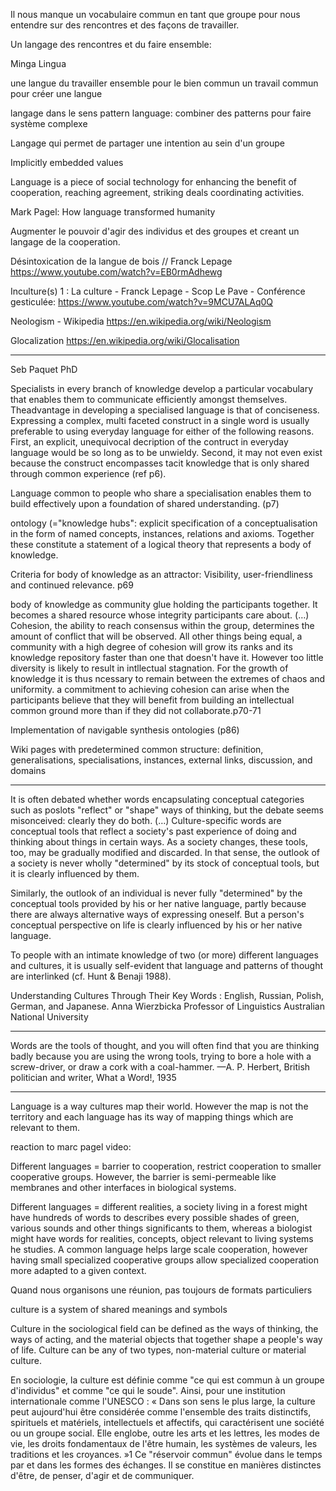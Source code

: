 Il nous manque un vocabulaire commun en tant que groupe pour nous entendre sur des rencontres et des façons de travailler.

Un langage des rencontres et du faire ensemble:

Minga Lingua

une langue du travailler ensemble pour le bien commun
un travail commun pour créer une langue

langage dans le sens pattern language: combiner des patterns pour faire système complexe

Langage qui permet de partager une intention au sein d'un groupe

Implicitly embedded values

Language is a piece of social technology for enhancing the benefit of cooperation, reaching agreement, striking deals coordinating activities.

Mark Pagel: How language transformed humanity

Augmenter le pouvoir d'agir des individus et des groupes et creant un langage de la cooperation.


Désintoxication de la langue de bois // Franck Lepage
https://www.youtube.com/watch?v=EB0rmAdhewg

Inculture(s) 1 : La culture - Franck Lepage - Scop Le Pave - Conférence gesticulée:
https://www.youtube.com/watch?v=9MCU7ALAq0Q

Neologism - Wikipedia
https://en.wikipedia.org/wiki/Neologism

Glocalization
https://en.wikipedia.org/wiki/Glocalisation

------
Seb Paquet PhD

Specialists in every branch of knowledge develop a particular vocabulary that enables them to communicate efficiently amongst themselves. Theadvantage in developing a specialised language is that of conciseness. Expressing a complex, multi faceted construct in a single word is usually preferable to using everyday language for either of the following reasons. First, an explicit, unequivocal decription of the contruct in everyday language would be so long as to be unwieldy. Second, it may not even exist because the construct encompasses tacit knowledge that is only shared through common experience (ref p6).

Language common to people who share a specialisation enables them to build effectively upon a foundation of shared understanding. (p7)

ontology (="knowledge hubs": explicit specification of a conceptualisation in the form of named concepts, instances, relations and axioms. Together these constitute a statement of a logical theory that represents a body of knowledge.

Criteria for body of knowledge as an attractor: Visibility, user-friendliness and continued relevance. p69

body of knowledge as community glue holding the participants together. It becomes a shared resource whose integrity participants care about. (…) Cohesion, the ability to reach consensus within the group, determines the amount of conflict that will be observed. All other things being equal, a community with a high degree of cohesion will grow its ranks and its knowledge repository faster than one that doesn't have it. However too little diversity is likely to result in intllectual stagnation. For the growth of knowledge it is thus ncessary to remain between the extremes of chaos and uniformity. a commitment to achieving cohesion can arise when the participants believe that they will benefit from building an intellectual common ground more than if they did not collaborate.p70-71 

Implementation of navigable synthesis ontologies (p86)

Wiki pages with predetermined common structure: definition, generalisations, specialisations, instances, external links, discussion, and domains


------
It is often debated whether words encapsulating conceptual categories such as poslots "reflect" or "shape" ways of thinking, but the debate seems misonceived: clearly they do both.
(…)
Culture-specific words are conceptual tools that reflect a society's past experience of doing and thinking about things in certain ways. As a society changes, these tools, too, may be gradually modified and discarded. In that sense, the outlook of a society is never wholly "determined" by its stock of conceptual tools, but it is clearly influenced by them. 

Similarly, the outlook of an individual is never fully "determined" by the conceptual tools provided by his or her native language, partly because there are always alternative ways of expressing oneself. But a person's conceptual perspective on life is clearly influenced by his or her native language.

To people with an intimate knowledge of two (or more) different languages and cultures, it is usually self-evident that language and patterns of thought are interlinked (cf. Hunt & Benaji 1988). 

Understanding Cultures Through Their Key Words : English, Russian, Polish, German, and Japanese. Anna Wierzbicka Professor of Linguistics Australian National University

------


Words are the tools of thought, and you will often find that you are thinking badly because you are using the wrong tools, trying to bore a hole with a screw-driver, or draw a cork with a coal-hammer. 
—A. P. Herbert, British politician and writer, What a Word!, 1935

------
Language is a way cultures map their world. However the map is not the territory and each language has its way of mapping things which are relevant to them.

reaction to marc pagel video:

Different languages = barrier to cooperation, restrict cooperation to smaller cooperative groups. However, the barrier is semi-permeable like membranes and other interfaces in biological systems.


Different languages = different realities, a society living in a forest might have hundreds of words to describes every possible shades of green, various sounds and other things significants to them, whereas a biologist might have words for realities, concepts, object relevant to living systems he studies. A common language helps large scale cooperation, however having small specialized cooperative groups allow specialized cooperation more adapted to a given context.

Quand nous organisons une réunion, pas toujours de formats particuliers

culture is a system of shared meanings and symbols

Culture in the sociological field can be defined as the ways of thinking, the ways of acting, and the material objects that together shape a people's way of life. Culture can be any of two types, non-material culture or material culture.

En sociologie, la culture est définie comme "ce qui est commun à un groupe d'individus" et comme "ce qui le soude". Ainsi, pour une institution internationale comme l'UNESCO : « Dans son sens le plus large, la culture peut aujourd'hui être considérée comme l'ensemble des traits distinctifs, spirituels et matériels, intellectuels et affectifs, qui caractérisent une société ou un groupe social. Elle englobe, outre les arts et les lettres, les modes de vie, les droits fondamentaux de l'être humain, les systèmes de valeurs, les traditions et les croyances. »1 Ce "réservoir commun" évolue dans le temps par et dans les formes des échanges. Il se constitue en manières distinctes d'être, de penser, d'agir et de communiquer.
